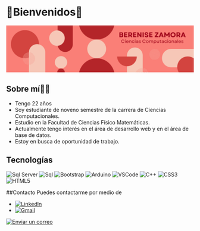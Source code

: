 # 💫Bienvenidos💫
![Portada Readme](portada.png)

## Sobre mí☝🏽
* Tengo 22 años
* Soy estudiante de noveno semestre de la carrera de Ciencias Computacionales.
* Estudio en la Facultad de Ciencias Físico Matemáticas.
* Actualmente tengo interés en el área de desarrollo web y en el área de base de datos.
* Estoy en busca de oportunidad de trabajo.

## Tecnologías
![Sql Server](https://img.shields.io/badge/Microsoft%20SQL%20Server-CC2927?style=for-the-badge&logo=microsoft%20sql%20server&logoColor=white)
![Sql](https://img.shields.io/badge/MySQL-005C84?style=for-the-badge&logo=mysql&logoColor=white)
![Bootstrap](https://img.shields.io/badge/Bootstrap-563D7C?style=for-the-badge&logo=bootstrap&logoColor=white)
![Arduino](https://img.shields.io/badge/Arduino_IDE-00979D?style=for-the-badge&logo=arduino&logoColor=white)
![VSCode](https://img.shields.io/badge/VSCode-0078D4?style=for-the-badge&logo=visual%20studio%20code&logoColor=white)
![C++](https://img.shields.io/badge/C%2B%2B-00599C?style=for-the-badge&logo=c%2B%2B&logoColor=white)
![CSS3](https://img.shields.io/badge/CSS3-1572B6?style=for-the-badge&logo=css3&logoColor=white)
![HTML5](https://img.shields.io/badge/HTML5-E34F26?style=for-the-badge&logo=html5&logoColor=white)

##Contacto
Puedes contactarme por medio de 
* [![LinkedIn](https://img.shields.io/badge/LinkedIn-0077B5?style=for-the-badge&logo=linkedin&logoColor=white)](https://www.linkedin.com/in/berenisezm/)
* [![Gmail](https://img.shields.io/badge/Gmail-D14836?style=for-the-badge&logo=gmail&logoColor=white)]((mailto:berenisezm@gmail.com))


[![Enviar un correo](https://img.shields.io/badge/Gmail-D14836?style=for-the-badge&logo=gmail&logoColor=white)](mailto:contacto@ejemplo.com?subject=Consulta&body=Hola,%20quisiera%20saber%20más%20sobre%20su%20servicio.)
